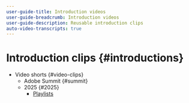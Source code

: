 ```yaml
---
user-guide-title: Introduction videos
user-guide-breadcrumb: Introduction videos
user-guide-description: Reusable introduction clips
auto-video-transcripts: true
---
```


# Introduction clips {#introductions}

+ Video shorts {#video-clips}  
    + Adobe Summit {#summit}
    + 2025 {#2025}
        + [Playlists](video-clips/summit/2025/playlists.md)
